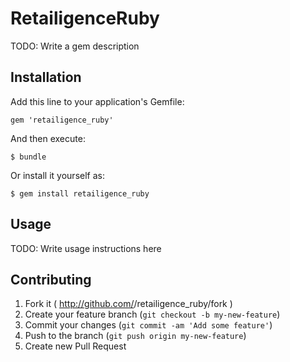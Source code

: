 # RetailigenceRuby

TODO: Write a gem description

## Installation

Add this line to your application's Gemfile:

    gem 'retailigence_ruby'

And then execute:

    $ bundle

Or install it yourself as:

    $ gem install retailigence_ruby

## Usage

TODO: Write usage instructions here

## Contributing

1. Fork it ( http://github.com/<my-github-username>/retailigence_ruby/fork )
2. Create your feature branch (`git checkout -b my-new-feature`)
3. Commit your changes (`git commit -am 'Add some feature'`)
4. Push to the branch (`git push origin my-new-feature`)
5. Create new Pull Request
